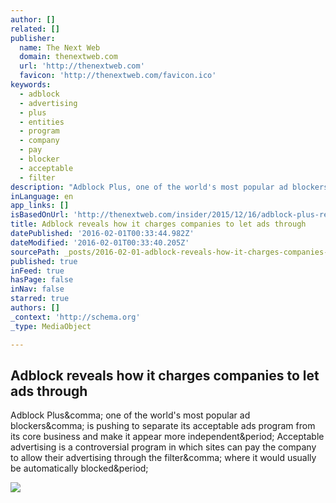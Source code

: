 ```yaml
---
author: []
related: []
publisher:
  name: The Next Web
  domain: thenextweb.com
  url: 'http://thenextweb.com'
  favicon: 'http://thenextweb.com/favicon.ico'
keywords:
  - adblock
  - advertising
  - plus
  - entities
  - program
  - company
  - pay
  - blocker
  - acceptable
  - filter
description: "Adblock Plus, one of the world's most popular ad blockers, is pushing to separate its acceptable ads program from its core business and make it appear more independent. Acceptable advertising is a controversial program in which sites can pay the company to allow their advertising through the filter, where it would usually be automatically blocked."
inLanguage: en
app_links: []
isBasedOnUrl: 'http://thenextweb.com/insider/2015/12/16/adblock-plus-reveals-how-its-charging-companies-to-let-ads-through-your-ad-blocker/#gref'
title: Adblock reveals how it charges companies to let ads through
datePublished: '2016-02-01T00:33:44.982Z'
dateModified: '2016-02-01T00:33:40.205Z'
sourcePath: _posts/2016-02-01-adblock-reveals-how-it-charges-companies-to-let-ads-through.md
published: true
inFeed: true
hasPage: false
inNav: false
starred: true
authors: []
_context: 'http://schema.org'
_type: MediaObject

---
```

<article style=""><h1>Adblock reveals how it charges companies to let ads through</h1><p>Adblock Plus&amp;comma; one of the world's most popular ad blockers&amp;comma; is pushing to separate its acceptable ads program from its core business and make it appear more independent&amp;period; Acceptable advertising is a controversial program in which sites can pay the company to allow their advertising through the filter&amp;comma; where it would usually be automatically blocked&amp;period;</p><img src="http://cdn1.tnwcdn.com/wp-content/blogs.dir/1/files/2015/11/adblocking-feat.jpg" /></article>